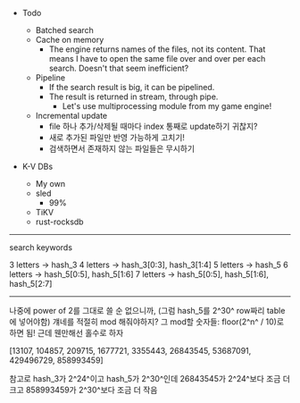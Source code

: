 - Todo
  - Batched search
  - Cache on memory
    - The engine returns names of the files, not its content. That means I have to open the same file over and over per each search. Doesn't that seem inefficient?
  - Pipeline
    - If the search result is big, it can be pipelined.
    - The result is returned in stream, through pipe.
      - Let's use multiprocessing module from my game engine!
  - Incremental update
    - file 하나 추가/삭제될 때마다 index 통째로 update하기 귀찮지?
    - 새로 추가된 파일만 반영 가능하게 고치기!
    - 검색하면서 존재하지 않는 파일들은 무시하기

- K-V DBs
  - My own
  - sled
    - 99%
  - TiKV
  - rust-rocksdb

---

search keywords

3 letters -> hash_3
4 letters -> hash_3[0:3], hash_3[1:4]
5 letters -> hash_5
6 letters -> hash_5[0:5], hash_5[1:6]
7 letters -> hash_5[0:5], hash_5[1:6], hash_5[2:7]

---

나중에 power of 2를 그대로 쓸 순 없으니까, (그럼 hash_5를 2^30^ row짜리 table에 넣어야함) 걔네를 적절히 mod 해줘야하지? 그 mod할 숫자들: floor(2^n^ / 10)로 하면 됨! 근데 웬만해선 홀수로 하자

[13107, 104857, 209715, 1677721, 3355443, 26843545, 53687091, 429496729, 858993459]

참고로 hash_3가 2^24^이고 hash_5가 2^30^인데 26843545가 2^24^보다 조금 더 크고 858993459가 2^30^보다 조금 더 작음